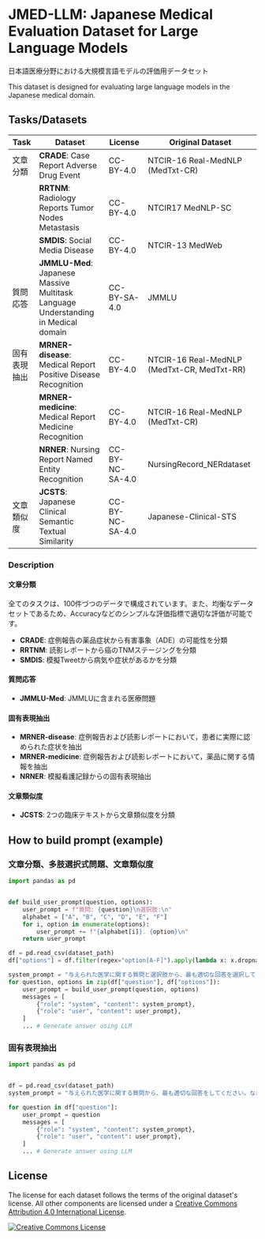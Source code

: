 # JMED-LLM: Japanese Medical Evaluation Dataset for Large Language Models
日本語医療分野における大規模言語モデルの評価用データセット

This dataset is designed for evaluating large language models in the Japanese medical domain.

## Tasks/Datasets

|Task|Dataset|License|Original Dataset|
|---|---|---|---|
|文章分類|**CRADE**: Case Report Adverse Drug Event|CC-BY-4.0|NTCIR-16 Real-MedNLP (MedTxt-CR)|
||**RRTNM**: Radiology Reports Tumor Nodes Metastasis|CC-BY-4.0|NTCIR17 MedNLP-SC|
||**SMDIS**: Social Media Disease|CC-BY-4.0|NTCIR-13 MedWeb|
|質問応答|**JMMLU-Med**: Japanese Massive Multitask Language Understanding in Medical domain|CC-BY-SA-4.0|JMMLU|
|固有表現抽出|**MRNER-disease**: Medical Report Positive Disease Recognition|CC-BY-4.0|NTCIR-16 Real-MedNLP (MedTxt-CR, MedTxt-RR)|
||**MRNER-medicine**: Medical Report Medicine Recognition|CC-BY-4.0|NTCIR-16 Real-MedNLP (MedTxt-CR)|
||**NRNER**: Nursing Report Named Entity Recognition|CC-BY-NC-SA-4.0|NursingRecord_NERdataset|
|文章類似度|**JCSTS**: Japanese Clinical Semantic Textual Similarity|CC-BY-NC-SA-4.0|Japanese-Clinical-STS|

### Description
#### 文章分類
全てのタスクは、100件づつのデータで構成されています。また、均衡なデータセットであるため、Accuracyなどのシンプルな評価指標で適切な評価が可能です。
- **CRADE**: 
症例報告の薬品症状から有害事象（ADE）の可能性を分類
- **RRTNM**: 
読影レポートから癌のTNMステージングを分類
- **SMDIS**: 
模擬Tweetから病気や症状があるかを分類
#### 質問応答
- **JMMLU-Med**: 
JMMLUに含まれる医療問題
#### 固有表現抽出
- **MRNER-disease**: 
症例報告および読影レポートにおいて，患者に実際に認められた症状を抽出
- **MRNER-medicine**: 
症例報告および読影レポートにおいて，薬品に関する情報を抽出
- **NRNER**: 
模擬看護記録からの固有表現抽出
#### 文章類似度
- **JCSTS**:
2つの臨床テキストから文章類似度を分類


## How to build prompt (example)
### 文章分類、多肢選択式問題、文章類似度
```python
import pandas as pd


def build_user_prompt(question, options):
    user_prompt = f"質問: {question}\n選択肢:\n"
    alphabet = ["A", "B", "C", "D", "E", "F"]
    for i, option in enumerate(options):
        user_prompt += f"{alphabet[i]}. {option}\n"
    return user_prompt

df = pd.read_csv(dataset_path)
df["options"] = df.filter(regex="option[A-F]").apply(lambda x: x.dropna().tolist(), axis=1)

system_prompt = "与えられた医学に関する質問と選択肢から、最も適切な回答を選択してください。なお、回答には選択肢のアルファベット（例：A）のみを含め、他には何も含めないことを厳守してください。"
for question, options in zip(df["question"], df["options"]):
    user_prompt = build_user_prompt(question, options)
    messages = [
        {"role": "system", "content": system_prompt},
        {"role": "user", "content": user_prompt},
    ]
    ... # Generate answer using LLM
```
### 固有表現抽出
```python
import pandas as pd


df = pd.read_csv(dataset_path)
system_prompt = "与えられた医学に関する質問から、最も適切な回答をしてください。なお、回答にはPythonのリスト形式（例：[\"回答1\", \"回答2\"]）のみを含め、他には何も含めないことを厳守してください。"

for question in df["question"]:
    user_prompt = question
    messages = [
        {"role": "system", "content": system_prompt},
        {"role": "user", "content": user_prompt},
    ]
    ... # Generate answer using LLM
```

## License
The license for each dataset follows the terms of the original dataset's license. All other components are licensed under a <a rel="license" href="https://creativecommons.org/licenses/by/4.0/">Creative Commons Attribution 4.0 International License</a>.

<a rel="license" href="http://creativecommons.org/licenses/by/4.0/"><img alt="Creative Commons License" style="border-width:0" src="https://i.creativecommons.org/l/by/4.0/88x31.png" /></a><br />